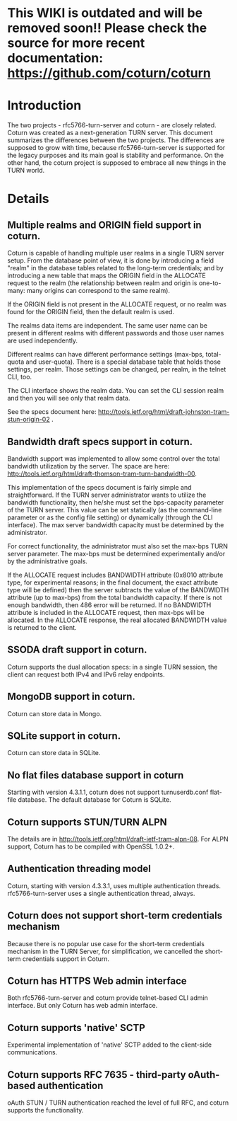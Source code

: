 # This WIKI is outdated and will be removed soon!! Please check the source for more recent documentation: https://github.com/coturn/coturn #

# Introduction #

The two projects - rfc5766-turn-server and coturn - are closely related. Coturn was created as a next-generation TURN server. This document summarizes the differences between the two projects. The differences are supposed to grow with time, because rfc5766-turn-server is supported for the legacy purposes and its main goal is stability and performance. On the other hand, the coturn project is supposed to embrace all new things in the TURN world.

# Details #

## Multiple realms and ORIGIN field support in coturn. ##

Coturn is capable of handling multiple user realms in a single TURN server setup. From the database point of view, it is done by introducing a field "realm" in the database tables related to the long-term credentials; and by introducing a new table that maps the ORIGIN field in the ALLOCATE request to the realm (the relationship between realm and origin is one-to-many: many origins can correspond to the same realm).

If the ORIGIN field is not present in the ALLOCATE request, or no realm was found for the ORIGIN field, then the default realm is used.

The realms data items are independent. The same user name can be present in different realms with different passwords and those user names are used independently.

Different realms can have different performance settings (max-bps, total-quota and user-quota). There is a special database table that holds those settings, per realm. Those settings can be changed, per realm, in the telnet CLI, too.

The CLI interface shows the realm data. You can set the CLI session realm and then you will see only that realm data.

See the specs document here: http://tools.ietf.org/html/draft-johnston-tram-stun-origin-02 .

## Bandwidth draft specs support in coturn. ##

Bandwidth support was implemented to allow some control over the total bandwidth utilization by the server. The space are here: http://tools.ietf.org/html/draft-thomson-tram-turn-bandwidth-00.

This implementation of the specs document is fairly simple and straightforward. If the TURN server administrator wants to utilize the bandwidth functionality, then he/she must set the bps-capacity parameter of the TURN server. This value can be set statically (as the command-line parameter or as the config file setting) or dynamically (through the CLI interface). The max server bandwidth capacity must be determined by the administrator.

For correct functionality, the administrator must also set the max-bps TURN server parameter. The max-bps must be determined experimentally and/or by the administrative goals.

If the ALLOCATE request includes BANDWIDTH attribute (0x8010 attribute type, for experimental reasons; in the final document, the exact attribute type will be defined) then the server subtracts the value of the BANDWIDTH attribute (up to max-bps) from the total bandwidth capacity. If there is not enough bandwidth, then 486 error will be returned. If no BANDWIDTH attribute is included in the ALLOCATE request, then max-bps will be allocated. In the ALLOCATE response, the real allocated BANDWIDTH value is returned to the client.

## SSODA draft support in coturn. ##

Coturn supports the dual allocation specs: in a single TURN session, the client can request both IPv4 and IPv6 relay endpoints.

## MongoDB support in coturn. ##

Coturn can store data in Mongo.

## SQLite support in coturn. ##

Coturn can store data in SQLite.

## No flat files database support in coturn ##

Starting with version 4.3.1.1, coturn does not support turnuserdb.conf flat-file database. The default database for Coturn is SQLite.

## Coturn supports STUN/TURN ALPN ##

The details are in http://tools.ietf.org/html/draft-ietf-tram-alpn-08.
For ALPN support, Coturn has to be compiled with OpenSSL 1.0.2+.

## Authentication threading model ##

Coturn, starting with version 4.3.3.1, uses multiple authentication threads. rfc5766-turn-server uses a single authentication thread, always.

## Coturn does not support short-term credentials mechanism ##

Because there is no popular use case for the short-term credentials mechanism in the TURN Server, for simplification, we cancelled the short-term credentials support in Coturn.

## Coturn has HTTPS Web admin interface ##

Both rfc5766-turn-server and coturn provide telnet-based CLI admin interface. But only Coturn has web admin interface.

## Coturn supports 'native' SCTP ##

Experimental implementation of 'native' SCTP added to the client-side communications.

## Coturn supports RFC 7635 - third-party oAuth-based authentication ##

oAuth STUN / TURN authentication reached the level of full RFC, and coturn supports the functionality.
